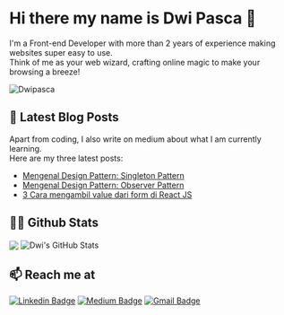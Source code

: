 # Hi there my name is Dwi Pasca 👋
I'm a Front-end Developer with more than 2 years of experience making websites super easy to use. <br/> 
Think of me as your web wizard, crafting online magic to make your browsing a breeze!

<p align="left"> <img src="https://komarev.com/ghpvc/?username=Dwipasca" alt="Dwipasca" /> </p>

## **📝 Latest Blog Posts**
Apart from coding, I also write on medium about what I am currently learning. <br/>
Here are my three latest posts:
- [Mengenal Design Pattern: Singleton Pattern](https://dwipascanursanti020.medium.com/mengenal-design-pattern-singleton-pattern-3ea46d9680af)
- [Mengenal Design Pattern: Observer Pattern](https://dwipascanursanti020.medium.com/mengenal-design-pattern-observer-pattern-35cad5c962a4)
- [3 Cara mengambil value dari form di React JS](https://dwipascanursanti020.medium.com/3-cara-mengambil-value-dari-form-di-react-js-f8bfdb1cbb6e)

## **👨‍💻 Github Stats**
<div>
  <img align="center" src="https://github-readme-stats.vercel.app/api/top-langs/?username=Dwipasca&hide=php,html,tex&title_color=ffffff&text_color=c9cacc&icon_color=2bbc8a&bg_color=1d1f21&langs_count=3" />
  <img align="center" src="https://github-readme-stats.vercel.app/api?username=Dwipasca&show_icons=true&line_height=27&count_private=true&title_color=ffffff&text_color=c9cacc&icon_color=2bbc8a&bg_color=1d1f21" alt="Dwi's GitHub Stats" />
</div>

## **📫 Reach me at**
[![Linkedin Badge](https://img.shields.io/badge/-LinkedIn-blue?style=flat&logo=Linkedin&logoColor=white&link=https://www.linkedin.com/in/dwi-pasca-nursanti/)](https://www.linkedin.com/in/dwi-pasca-nursanti/)
[![Medium Badge](https://img.shields.io/badge/-Medium-000000?style=flat&labelColor=000000&logo=Medium&link=https://dwipascanursanti020.medium.com/)](https://dwipascanursanti020.medium.com/)
[![Gmail Badge](https://img.shields.io/badge/-Gmail-c14438?style=flat&logo=Gmail&logoColor=white&link=mailto:dwipascanursanti020@gmail.com)](mailto:dwipascanursanti020@gmail.com)

